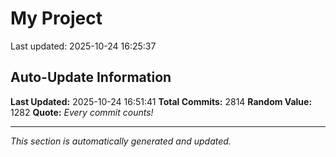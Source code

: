 # My Project


Last updated: 2025-10-24 16:25:37





































































































































































































































































































































































































































































































































































































































































































































































































































































































































































































































































































































































































































































































































































































































































































































































































































































































































































































































































































































































































































































































































































































































































































































































































































































































































































































































































































































































































































































































































































































































































































































































































































































































































## Auto-Update Information

**Last Updated:** 2025-10-24 16:51:41
**Total Commits:** 2814
**Random Value:** 1282
**Quote:** _Every commit counts!_

---
_This section is automatically generated and updated._
